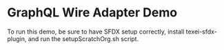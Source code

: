 # GraphQL Wire Adapter Demo

To run this demo, be sure to have SFDX setup correctly, install texei-sfdx-plugin, and run the setupScratchOrg.sh script.